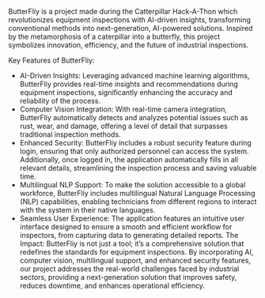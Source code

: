 ButterFliy is a project made during the Catterpillar Hack-A-Thon which revolutionizes equipment inspections with AI-driven insights, transforming conventional methods into next-generation, AI-powered solutions. Inspired by the metamorphosis of a caterpillar into a butterfly, this project symbolizes innovation, efficiency, and the future of industrial inspections.

Key Features of ButterFliy:
- AI-Driven Insights: Leveraging advanced machine learning algorithms, ButterFliy provides real-time insights and recommendations during equipment inspections, significantly enhancing the accuracy and reliability of the process.
- Computer Vision Integration: With real-time camera integration, ButterFliy automatically detects and analyzes potential issues such as rust, wear, and damage, offering a level of detail that surpasses traditional inspection methods.
- Enhanced Security: ButterFliy includes a robust security feature during login, ensuring that only authorized personnel can access the system. Additionally, once logged in, the application automatically fills in all relevant details, streamlining the inspection process and saving valuable time.
- Multilingual NLP Support: To make the solution accessible to a global workforce, ButterFliy includes multilingual Natural Language Processing (NLP) capabilities, enabling technicians from different regions to interact with the system in their native languages.
- Seamless User Experience: The application features an intuitive user interface designed to ensure a smooth and efficient workflow for inspectors, from capturing data to generating detailed reports.
The Impact:
ButterFliy is not just a tool; it’s a comprehensive solution that redefines the standards for equipment inspections. By incorporating AI, computer vision, multilingual support, and enhanced security features, our project addresses the real-world challenges faced by industrial sectors, providing a next-generation solution that improves safety, reduces downtime, and enhances operational efficiency.
